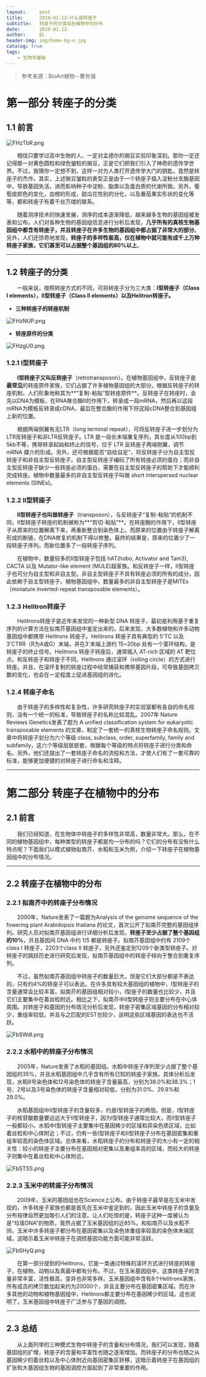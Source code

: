 ```yaml
---
layout:     post
title:      2019-01-13-什么是转座子
subtitle:   转座子的分类及在植物中的分布
date:       2019-01-13
author:     DL
header-img: img/home-bg-o.jpg
catalog: true
tags:
    - 生物学基础
---
```


>参考来源：BioArt植物--曹务强

# 第一部分 转座子的分类

## 1.1 前言 

![FHzTbR.png](https://s2.ax1x.com/2019/01/06/FHzTbR.png)

&emsp;&emsp;相信只要学过高中生物的人，一定对孟德尔的豌豆实验印象深刻。那你一定还记得那一对黄色圆粒和绿色皱粒的豌豆，正是它们把我们引入了神奇的遗传学世界。不过，我猜你一定想不到，这样一对为人类打开遗传学大门的钥匙，竟然是转座子的杰作。其实，上述豌豆皱粒的表型正是由于一个转座子插入淀粉分支酶基因中，导致基因失活，进而影响种子中淀粉、脂类以及蛋白质的代谢所致。另外，葡萄皮颜色的变化，血橙的形成，甜瓜花性别的分化，以及番茄果实形状的变化等等，都和转座子有着千丝万缕的联系。



&emsp;&emsp;随着测序技术的快速发展，测序的成本逐渐降低，越来越多生物的基因组被发表和公布。人们对各种生物的基因组信息进行分析后发现，**几乎所有的真核生物基因组中都含有转座子，并且转座子在许多生物的基因组中都占据了非常大的部分**。另外，人们还惊奇地发现，**转座子的多样性极高，仅在植物中就可能有成千上万种转座子家族，它们甚至可以占据整个基因组的80%以上**。

---

## 1.2 转座子的分类

&emsp;&emsp;一般来说，按照转座方式的不同，可将转座子分为三大类：**I型转座子（Class I elements），II型转座子（Class II elements）以及Helitron转座子。**

- **三种转座子的转座机制**

![FHzNUP.png](https://s2.ax1x.com/2019/01/06/FHzNUP.png)


- **转座原件的分类**

![FHzgU0.png](https://s2.ax1x.com/2019/01/06/FHzgU0.png)


### 1.2.1 I型转座子

&emsp;&emsp;**I型转座子又叫反转座子**（retrotransposon）。在植物基因组中，反转座子是**最常见**的转座原件家族，它们占据了许多植物基因组的大部分。根据反转座子的转座机制，人们形象地称其为**“复制-粘贴”型转座原件**。反转座子在转座时，会先以DNA为模板，在RNA聚合酶II的作用下，转录成一段mRNA，然后再以这段mRNA为模板反转录成cDNA，最后在整合酶的作用下将这段cDNA整合到基因组上新的位置。

&emsp;&emsp;根据两端侧翼有无LTR（long terminal repeat），可将反转座子进一步划分为LTR反转座子和非LTR反转座子。LTR 是一段长末端重复序列，其长度从100bp到5kb不等，携带转录起始和终止的信号，位于 LTR 反转座子两端侧翼，调节 mRNA 媒介的形成。另外，还可根据能否“自给自足”，将反转座子分为自主型反转座子和非自主型反转座子。自主型反转座子编码了所有转座必须的蛋白；而非自主型反转座子缺少一些转座必须的蛋白，需要在自主型反转座子的帮助下才能顺利完成转座。植物中数量最多的非自主型反转座子叫做 short interspersed nuclear elements (SINEs)。

### 1.2.2 II型转座子

&emsp;&emsp;**II型转座子也叫做转座子**（transposon），与反转座子“复制-粘贴”的机制不同，II型转座子转座的机制被称为**“剪切-粘贴”**。在转座酶的作用下，II型转座子从原来的位置解离下来，再重新整合到染色体上。而原来的位置由于转座子解离形成的断链，在DNA修复的机制下得以修整。最终的结果是，原来的位置少了一段转座子序列，而新位置多了一段转座子序列。

&emsp;&emsp;在植物中，数量较多的II型转座子包括 hAT(hobo, Activator and Tam3), CACTA 以及 Mutator-like element (MULE)超家族。和反转座子一样，II型转座子也可分为自主型和非自主型。非自主型转座子不具有转座必须的所有的成分，因此依赖于自主型转座子。植物基因组中，数量最多的非自主型转座子是MITEs（miniature inverted-repeat transposable elements）。

### 1.2.3 Helitron转座子

&emsp;&emsp;Helitrons转座子是近年来发现的一种新型 DNA 转座子，最初是利用基于重复序列的计算方法在拟南芥基因组中鉴定出来的。后来发现，大多数植物和许多动物基因组中都携带 Helitrons 转座子。Helitrons 转座子具有典型的 5'TC 以及 3'CTRR（R为A或G）末端，并在3'末端上游约 15~20bp 处有一个茎环结构，是转座子的终止信号。Helitrons 转座子转座后，通常插入 AT-rich 区域的 AT 靶位点。和反转座子和转座子不同，Helitrons 通过滚环（rolling circle）的方式进行转座。并且，在滚环复制的转座过程中经常捕获和携带基因片段，可导致基因拷贝数的变化，也会在一定程度上促进基因组的进化。

### 1.2.4 转座子命名
&emsp;&emsp;由于转座子的多样性和复杂性，许多研究转座子的实验室都有各自的命名规则，没有一个统一的标准，导致转座子的名称比较混乱。2007年 Nature Reviews Genetics发表了题为 A unified classification system for eukaryotic transposable elements 的文章，制定了一套统一的真核生物转座子命名规则。文章中将转座子划分为六个等级 class, subclass, order, superfamily, family and subfamily，这六个等级层层嵌套，根据每个等级的特点将转座子进行分类和命名。另外，他们还提出了一套转座子命名的流程和方法，才使人们有了一套可靠的标准，能够更加便捷的对转座子进行命名和注释。

---

# 第二部分 转座子在植物中的分布

## 2.1 前言

&emsp;&emsp;我们已经知道，在生物体中转座子的多样性非常高，数量非常大。那么，在不同的植物基因组中，每种类型的转座子都是均一分布的吗？它们的分布有没有什么特点呢？下面我们以模式植物拟南芥、水稻和玉米为例，介绍一下转座子在植物基因组中的分布情况。

---

## 2.2 转座子在植物中的分布

### 2.2.1 拟南芥中的转座子分布情况

&emsp;&emsp;2000年，Nature发表了一篇题为Analysis of the genome sequence of the fowering plant Arabidopsis thaliana 的论文，首次公开了拟南芥完整的基因组序列。研究人员对拟南芥基因组进行详细分析后发现，**转座子至少占据了整个基因组的10%**，并且基因间 DNA 中约 1/5 都是转座子。拟南芥基因组中约有 2109个 class I 转座子，2203个class II 转座子，另外还鉴定到1209个新类型转座子。对转座子的跳跃历史进行研究后发现，拟南芥基因组中的转座子倾向于整合到重复序列。

&emsp;&emsp;不过，虽然拟南芥基因组中转座子的数量巨大，但是它们大部分都是不表达的，只有约4%的转座子可以表达。在许多具有较大基因组的植物中，I型转座子的含量通常会比较丰富。拟南芥的基因组相对较小，I型座子的数量也比较少，并且它们主要集中在着丝粒附近。相比之下，拟南芥中II型转座子则主要分布在中心体周围。对转座子和基因的分布情况分析后发现，转座子密集区域基因的分布相对较少，重组率较低，并且与之匹配的EST也较少，说明这些区域基因的表达也不活跃。

![FbSWdI.png](https://s2.ax1x.com/2019/01/06/FbSWdI.png)

### 2.2.2 水稻中的转座子分布情况

&emsp;&emsp;2005年，Nature发表了水稻的基因组。水稻中转座子序列至少占据了整个基因组的35%，并且水稻基因组中几乎含有所有已知的转座子家族。具体分析后发现，水稻8号染色体和12号染色体的转座子含量最高，分别为38.0%和38.3%；1号、2号以及3号染色体的转座子含量相对较低，分别为31.0%、29.8%和29.0%。

&emsp;&emsp;水稻基因组中II型转座子的含量较多，约是I型转座子的两倍。但是，I型转座子的核苷酸数量要远远大于II型转座子，因为I型转座子通常比较大，而II型转座子一般都较小。水稻中I型转座子主要集中在基因稀少的区域和异染色质区域，比如着丝粒和中心体附近；不过，仍有一些I型转座子和II型转座子分布在基因密集和重组率较高的染色体区域。总体来看，水稻转座子的分布和转座子的大小有一定的相关性：较小的转座子主要分布在基因相对密集以及重组率高的区域，而较大的转座子则集中在着丝粒和中心体附近。

![FbSTSS.png](https://s2.ax1x.com/2019/01/06/FbSTSS.png)

### 2.2.3 玉米中的转座子分布情况

&emsp;&emsp;2009年，玉米的基因组也在Science上公布。由于转座子最早是在玉米中发现的，许多转座子家族也都是首先在玉米中鉴定到的，因此玉米中转座子的含量及分布规律自然更加吸引人们的注意。让人们吃惊的是，转座子这种一度被认为是“垃圾DNA”的物质，竟然占据了玉米基因组的近85%。和拟南芥以及水稻不同，玉米中许多转座子都分布在基因密集以及染色体重组率较高的染色体末端区域，这暗示着玉米中转座子在调控基因功能方面可能非常活跃。

![FbSHyQ.png](https://s2.ax1x.com/2019/01/06/FbSHyQ.png)

&emsp;&emsp;在第一部分提到的Helitrons，它是一类通过特殊的滚环方式进行转座的转座子，在植物、动物以及真菌中都有分布。不过，在玉米基因组中，这类转座子的含量非常丰富，活性极高，变异也非常多样。玉米基因组中含有8个Helitrons家族，所有成员的拷贝数加起来约为20000个，并且主要分布在基因密集区域。而在许多其他的动物和植物基因组中，Helitrons都主要分布在基因稀少的区域。这也说明了，玉米基因组中转座子广泛参与了基因的调控。

---

## 2.3 总结

&emsp;&emsp;从上面列举的三种模式生物中转座子的含量和分布情况，我们可以发现，随着基因组的扩增，转座子的含量和丰富性也随之逐渐增加。而转座子的分布也随之从基因稀少的着丝粒以及中心体附近向基因密集区转移，这暗示着转座子在基因组的扩张和大基因组生物的基因调控方面起到了非常重要的作用。

